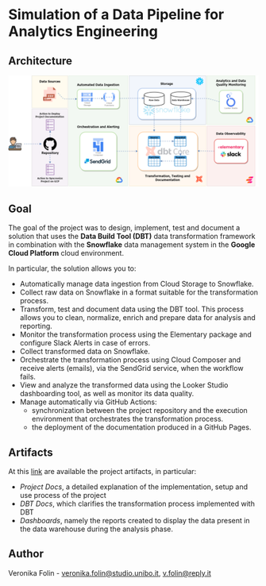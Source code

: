 # Simulation of a Data Pipeline for Analytics Engineering

## Architecture 

<img src="docs/AEDP.png"/>

## Goal

The goal of the project was to design, implement, test and document a solution that uses the **Data Build Tool (DBT)** data transformation framework in combination with the **Snowflake** data management system in the **Google Cloud Platform** cloud environment.

In particular, the solution allows you to:

- Automatically manage data ingestion from Cloud Storage to Snowflake.
- Collect raw data on Snowflake in a format suitable for the transformation process.
- Transform, test and document data using the DBT tool. This process allows you to clean, normalize, enrich and prepare data for analysis and reporting.
- Monitor the transformation process using the Elementary package and configure Slack Alerts in case of errors.
- Collect transformed data on Snowflake.
- Orchestrate the transformation process using Cloud Composer and receive alerts (emails), via the SendGrid service, when the workflow fails.
- View and analyze the transformed data using the Looker Studio dashboarding tool, as well as monitor its data quality.
- Manage automatically via GitHub Actions:
  - synchronization between the project repository and the execution environment that orchestrates the transformation process.
  - the deployment of the documentation produced in a GitHub Pages.

## Artifacts

At this [link](https://veronikafolin.github.io/analytics_engineering_data_pipeline/) are available the project artifacts, in particular:

- _Project Docs_, a detailed explanation of the implementation, setup and use process of the project
- _DBT Docs_, which clarifies the transformation process implemented with DBT
- _Dashboards_, namely the reports created to display the data present in the data warehouse during the analysis phase.

## Author

Veronika Folin - veronika.folin@studio.unibo.it, v.folin@reply.it